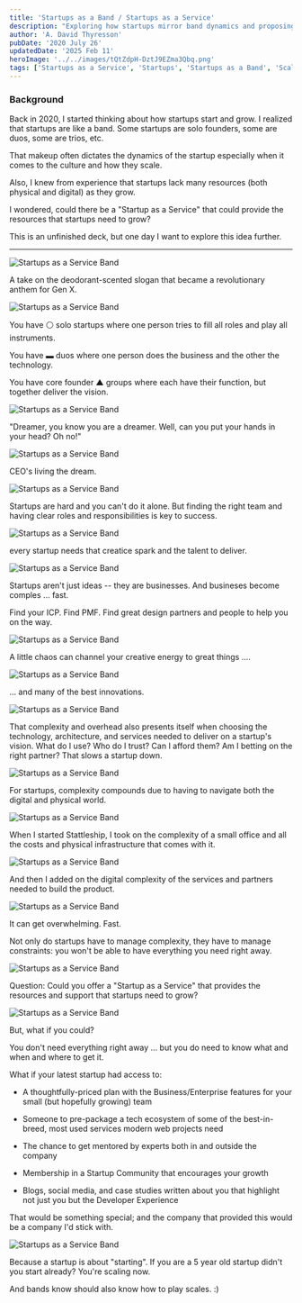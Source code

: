 ```yaml
---
title: 'Startups as a Band / Startups as a Service'
description: "Exploring how startups mirror band dynamics and proposing a 'Startup as a Service' model to provide essential resources for growth."
author: 'A. David Thyresson'
pubDate: '2020 July 26'
updatedDate: '2025 Feb 11'
heroImage: '../../images/tQtZdpH-DztJ9EZma3Qbq.png'
tags: ['Startups as a Service', 'Startups', 'Startups as a Band', 'Scaleups']
---
```


### Background

Back in 2020, I started thinking about how startups start and grow. I realized that startups are like a band. Some startups are solo founders, some are duos, some are trios, etc.

That makeup often dictates the dynamics of the startup especially when it comes to the culture and how they scale.

Also, I knew from experience that startups lack many resources (both physical and digital) as they grow.

I wondered, could there be a "Startup as a Service" that could provide the resources that startups need to grow?

This is an unfinished deck, but one day I want to explore this idea further.

---

![Startups as a Service Band](../../images/startup-as-a-service/startup-as-a-service.001.jpeg)

A take on the deodorant-scented slogan that became a revolutionary anthem for Gen X.

![Startups as a Service Band](../../images/startup-as-a-service/startup-as-a-service.002.jpeg)

You have ⚪ solo startups where one person tries to fill all roles and play all instruments.

You have ▬ duos where one person does the business and the other the technology.

You have core founder ▲ groups where each have their function, but together deliver the vision.

![Startups as a Service Band](../../images/startup-as-a-service/startup-as-a-service.003.jpeg)

"Dreamer, you know you are a dreamer.
Well, can you put your hands in your head? Oh no!"

![Startups as a Service Band](../../images/startup-as-a-service/startup-as-a-service.004.jpeg)

CEO's living the dream.

![Startups as a Service Band](../../images/startup-as-a-service/startup-as-a-service.005.jpeg)

Startups are hard and you can't do it alone. But finding the right team and having clear roles and responsibilities is key to success.

![Startups as a Service Band](../../images/startup-as-a-service/startup-as-a-service.006.jpeg)

every startup needs that creatice spark and the talent to deliver.

![Startups as a Service Band](../../images/startup-as-a-service/startup-as-a-service.007.jpeg)

Startups aren't just ideas -- they are businesses. And busineses become comples ... fast.

Find your ICP. Find PMF. Find great design partners and people to help you on the way.

![Startups as a Service Band](../../images/startup-as-a-service/startup-as-a-service.008.jpeg)

A little chaos can channel your creative energy to great things ....

![Startups as a Service Band](../../images/startup-as-a-service/startup-as-a-service.009.jpeg)

... and many of the best innovations.

![Startups as a Service Band](../../images/startup-as-a-service/startup-as-a-service.010.jpeg)

That complexity and overhead also presents itself when choosing the technology, architecture, and services needed to deliver on a startup's vision. What do I use? Who do I trust? Can I afford them? Am I betting on the right partner? That slows a startup down.

![Startups as a Service Band](../../images/startup-as-a-service/startup-as-a-service.011.jpeg)

For startups, complexity compounds due to having to navigate both the digital and physical world.

![Startups as a Service Band](../../images/startup-as-a-service/startup-as-a-service.012.jpeg)

When I started Stattleship, I took on the complexity of a small office and all the costs and physical infrastructure that comes with it.

![Startups as a Service Band](../../images/startup-as-a-service/startup-as-a-service.013.jpeg)

And then I added on the digital complexity of the services and partners needed to build the product.

![Startups as a Service Band](../../images/startup-as-a-service/startup-as-a-service.014.jpeg)

It can get overwhelming. Fast.

Not only do startups have to manage complexity, they have to manage constraints: you won't be able to have everything you need right away.

![Startups as a Service Band](../../images/startup-as-a-service/startup-as-a-service.019.jpeg)

Question: Could you offer a "Startup as a Service" that provides the resources and support that startups need to grow?

![Startups as a Service Band](../../images/startup-as-a-service/startup-as-a-service.020.jpeg)

But, what if you could?

You don't need everything right away ... but you do need to know what and when and where to get it.

What if your latest startup had access to:

- A thoughtfully-priced plan with the Business/Enterprise features for your small (but hopefully growing) team

- Someone to pre-package a tech ecosystem of some of the best-in-breed, most used services modern web projects need

- The chance to get mentored by experts both in and outside the company

- Membership in a Startup Community that encourages your growth

- Blogs, social media, and case studies written about you that highlight not just you but the Developer Experience

That would be something special; and the company that provided this would be a company I'd stick with.

![Startups as a Service Band](../../images/startup-as-a-service/startup-as-a-service.021.jpeg)

Because a startup is about "starting". If you are a 5 year old startup didn't you start already? You're scaling now.

And bands know should also know how to play scales. :)
